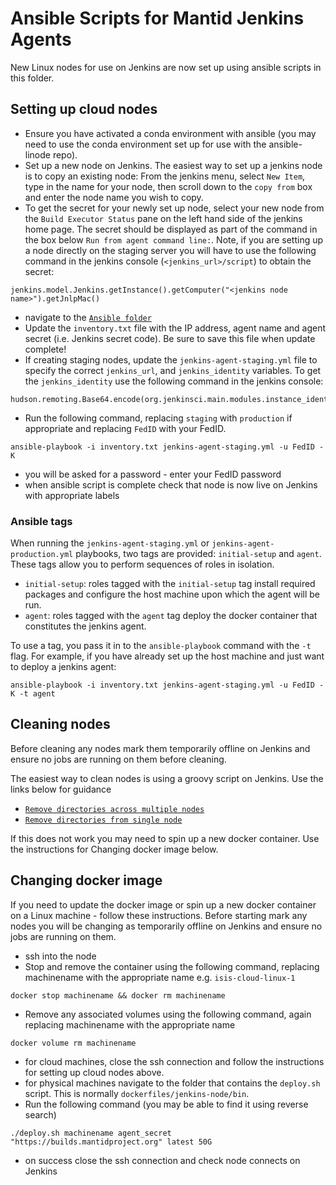 # Ansible Scripts for Mantid Jenkins Agents

New Linux nodes for use on Jenkins are now set up using ansible scripts in this folder.

## Setting up cloud nodes

- Ensure you have activated a conda environment with ansible (you may need to use the conda environment set up for use with the ansible-linode repo).
- Set up a new node on Jenkins. The easiest way to set up a jenkins node is to copy an existing node: From the jenkins menu, select `New Item`, type in the name for your node, then scroll down to the `copy from` box and enter the node name you wish to copy.
- To get the secret for your newly set up node, select your new node from the `Build Executor Status` pane on the left hand side of the jenkins home page. The secret should be displayed as part of the command in the box below `Run from agent command line:`. Note, if you are setting up a node directly on the staging server you will have to use the following command in the jenkins console (`<jenkins_url>/script`) to obtain the secret:
```
jenkins.model.Jenkins.getInstance().getComputer("<jenkins node name>").getJnlpMac()
```
- navigate to the [`Ansible folder`](https://github.com/mantidproject/dockerfiles/tree/main/Linux/jenkins-node/ansible)
- Update the `inventory.txt` file with the IP address, agent name and agent secret (i.e. Jenkins secret code). Be sure to save this file when update complete!
- If creating staging nodes, update the `jenkins-agent-staging.yml` file to specify the correct `jenkins_url`, and `jenkins_identity` variables. To get the `jenkins_identity` use the following command in the jenkins console: 
```
hudson.remoting.Base64.encode(org.jenkinsci.main.modules.instance_identity.InstanceIdentity.get().getPublic().getEncoded())
```
- Run the following command, replacing `staging` with `production` if appropriate and replacing `FedID` with your FedID.
```
ansible-playbook -i inventory.txt jenkins-agent-staging.yml -u FedID -K
```
- you will be asked for a password - enter your FedID password
- when ansible script is complete check that node is now live on Jenkins with appropriate labels

### Ansible tags

When running the `jenkins-agent-staging.yml` or `jenkins-agent-production.yml` playbooks, two tags are provided: `initial-setup` and `agent`. These tags allow you to perform sequences of roles in isolation.
- `initial-setup`: roles tagged with the `initial-setup` tag install required packages and configure the host machine upon which the agent will be run.
- `agent`: roles tagged with the `agent` tag deploy the docker container that constitutes the jenkins agent.

To use a tag, you pass it in to the `ansible-playbook` command with the `-t` flag. For example, if you have already set up the host machine and just want to deploy a jenkins agent:
```
ansible-playbook -i inventory.txt jenkins-agent-staging.yml -u FedID -K -t agent
```

## Cleaning nodes

Before cleaning any nodes mark them temporarily offline on Jenkins and ensure no jobs are running on them before cleaning.

The easiest way to clean nodes is using a groovy script on Jenkins. Use the links below for guidance
- [`Remove directories across multiple nodes`](https://developer.mantidproject.org/JenkinsConfiguration.html#remove-directories-across-multiple-nodes)
- [`Remove directories from single node`](https://developer.mantidproject.org/JenkinsConfiguration.html#remove-directories-from-single-node)

If this does not work you may need to spin up a new docker container. Use the instructions for Changing docker image below.

## Changing docker image

If you need to update the docker image or spin up a new docker container on a Linux machine - follow these instructions. Before starting mark any nodes you will be changing as temporarily offline on Jenkins and ensure no jobs are running on them. 

- ssh into the node
- Stop and remove the container using the following command, replacing machinename with the appropriate name e.g. `isis-cloud-linux-1`
```
docker stop machinename && docker rm machinename
```
- Remove any associated volumes using the following command, again replacing machinename with the appropriate name
```
docker volume rm machinename
```
- for cloud machines, close the ssh connection and follow the instructions for setting up cloud nodes above.
- for physical machines navigate to the folder that contains the `deploy.sh` script. This is normally `dockerfiles/jenkins-node/bin`.
- Run the following command (you may be able to find it using reverse search)
```
./deploy.sh machinename agent_secret "https://builds.mantidproject.org" latest 50G
```
- on success close the ssh connection and check node connects on Jenkins

